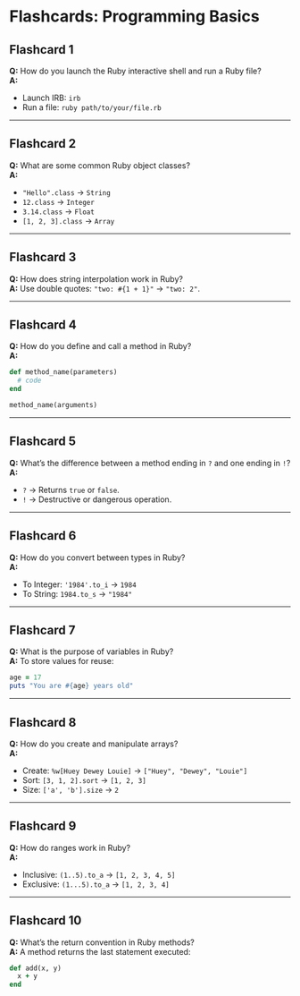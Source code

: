 # Flashcards: Programming Basics

## Flashcard 1
**Q:** How do you launch the Ruby interactive shell and run a Ruby file?  
**A:**  
- Launch IRB: `irb`  
- Run a file: `ruby path/to/your/file.rb`  

---

## Flashcard 2  
**Q:** What are some common Ruby object classes?  
**A:**  
- `"Hello".class` → `String`  
- `12.class` → `Integer`  
- `3.14.class` → `Float`  
- `[1, 2, 3].class` → `Array`  

---

## Flashcard 3  
**Q:** How does string interpolation work in Ruby?  
**A:** Use double quotes: `"two: #{1 + 1}"` → `"two: 2"`.  

---

## Flashcard 4
**Q:** How do you define and call a method in Ruby?  
**A:**  
```ruby
def method_name(parameters)  
  # code  
end  

method_name(arguments)
```  

---

## Flashcard 5  
**Q:** What’s the difference between a method ending in `?` and one ending in `!`?  
**A:**  
- `?` → Returns `true` or `false`.  
- `!` → Destructive or dangerous operation.  

---

## Flashcard 6
**Q:** How do you convert between types in Ruby?  
**A:**  
- To Integer: `'1984'.to_i` → `1984`  
- To String: `1984.to_s` → `"1984"`  

---

## Flashcard 7  
**Q:** What is the purpose of variables in Ruby?  
**A:** To store values for reuse:  
```ruby
age = 17  
puts "You are #{age} years old"  
```  

---

## Flashcard 8
**Q:** How do you create and manipulate arrays?  
**A:**  
- Create: `%w[Huey Dewey Louie]` → `["Huey", "Dewey", "Louie"]`  
- Sort: `[3, 1, 2].sort` → `[1, 2, 3]`  
- Size: `['a', 'b'].size` → `2`  

---

## Flashcard 9  
**Q:** How do ranges work in Ruby?  
**A:**  
- Inclusive: `(1..5).to_a` → `[1, 2, 3, 4, 5]`  
- Exclusive: `(1...5).to_a` → `[1, 2, 3, 4]`  

---

## Flashcard 10  
**Q:** What’s the return convention in Ruby methods?  
**A:** A method returns the last statement executed:  
```ruby
def add(x, y)  
  x + y  
end  
```
